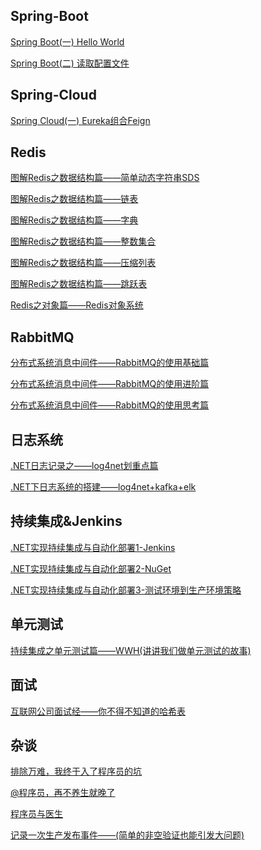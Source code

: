 ## Spring-Boot

[Spring Boot(一) Hello World](https://github.com/hunter-droid/blogs/blob/master/docs/Spring-Boot/Spring%20Boot(%E4%B8%80)%20Hello%20World.md)

[Spring Boot(二) 读取配置文件](https://github.com/hunter-droid/blogs/blob/master/docs/Spring-Boot/Spring%20Boot(%E4%BA%8C)%20%E8%AF%BB%E5%8F%96%E9%85%8D%E7%BD%AE%E6%96%87%E4%BB%B6.md)

## Spring-Cloud

[Spring Cloud(一) Eureka组合Feign](https://github.com/hunter-droid/blogs/blob/master/docs/Spring-Cloud/Spring%20Cloud(%E4%B8%80)%20Eureka%E7%BB%84%E5%90%88Feign.md)

## Redis

[图解Redis之数据结构篇——简单动态字符串SDS](https://github.com/hunter-droid/Blogs/blob/master/docs/Redis/图解Redis之数据结构篇——简单动态字符串SDS.md)

[图解Redis之数据结构篇——链表](https://github.com/hunter-droid/Blogs/blob/master/docs/Redis/图解Redis之数据结构篇——链表.md)

[图解Redis之数据结构篇——字典](https://github.com/hunter-droid/Blogs/blob/master/docs/Redis/图解Redis之数据结构篇——字典.md)

[图解Redis之数据结构篇——整数集合](https://github.com/hunter-droid/Blogs/blob/master/docs/Redis/图解Redis之数据结构篇——整数集合.md)

[图解Redis之数据结构篇——压缩列表](https://github.com/hunter-droid/Blogs/blob/master/docs/Redis/图解Redis之数据结构篇——压缩列表.md)

[图解Redis之数据结构篇——跳跃表](https://github.com/hunter-droid/Blogs/blob/master/docs/Redis/图解Redis之数据结构篇——跳跃表.md)

[Redis之对象篇——Redis对象系统](https://github.com/hunter-droid/Blogs/blob/master/docs/Redis/Redis之对象篇——Redis对象系统.md)

## RabbitMQ

[分布式系统消息中间件——RabbitMQ的使用基础篇](https://github.com/hunter-droid/Blogs/blob/master/docs/RabbitMQ/分布式系统消息中间件——RabbitMQ的使用基础篇.md)

[分布式系统消息中间件——RabbitMQ的使用进阶篇](https://github.com/hunter-droid/Blogs/blob/master/docs/RabbitMQ/分布式系统消息中间件——RabbitMQ的使用进阶篇.md)

[分布式系统消息中间件——RabbitMQ的使用思考篇](https://github.com/hunter-droid/Blogs/blob/master/docs/RabbitMQ/分布式系统消息中间件——RabbitMQ的使用思考篇.md)

## 日志系统

[.NET日志记录之——log4net划重点篇](https://github.com/hunter-droid/Blogs/blob/master/docs/Log/log4net使用简介.md)

[.NET下日志系统的搭建——log4net+kafka+elk](https://github.com/hunter-droid/Blogs/blob/master/docs/Log/日志系统——log4net%2Bkafka%2Belk搭建日志系统.md)

## 持续集成&Jenkins

[.NET实现持续集成与自动化部署1-Jenkins](https://github.com/hunter-droid/Blogs/blob/master/docs/持续集成%26Jenkins/NET实现持续集成与自动化部署1-Jenkins.md)

[.NET实现持续集成与自动化部署2-NuGet](https://github.com/hunter-droid/Blogs/blob/master/docs/持续集成%26Jenkins/NET实现持续集成与自动化部署2-NuGet.md)

[.NET实现持续集成与自动化部署3-测试环境到生产环境策略](https://github.com/hunter-droid/Blogs/blob/master/docs/持续集成%26Jenkins/NET实现持续集成与自动化部署3-测试环境到生产环境策略.md)

## 单元测试

[持续集成之单元测试篇——WWH(讲讲我们做单元测试的故事)](https://github.com/hunter-droid/Blogs/blob/master/docs/单元测试/单元测试篇——WWH.md)

## 面试

[互联网公司面试经——你不得不知道的哈希表](https://github.com/hunter-droid/Blogs/blob/master/docs/面试/互联网公司面试经——你不得不知道的哈希.md)

## 杂谈

[排除万难，我终于入了程序员的坑](https://github.com/hunter-droid/Blogs/blob/master/docs/杂谈/排除万难，我终于入了程序员的坑.md)

[@程序员，再不养生就晚了](https://github.com/hunter-droid/Blogs/blob/master/docs/杂谈/%40程序员，再不养生就晚了.md)

[程序员与医生](https://github.com/hunter-droid/Blogs/blob/master/docs/杂谈/程序员改Bug与医生治病.md)

[记录一次生产发布事件——(简单的非空验证也能引发大问题)](https://github.com/hunter-droid/Blogs/blob/master/docs/杂谈/记录一次生产发布事件.md)